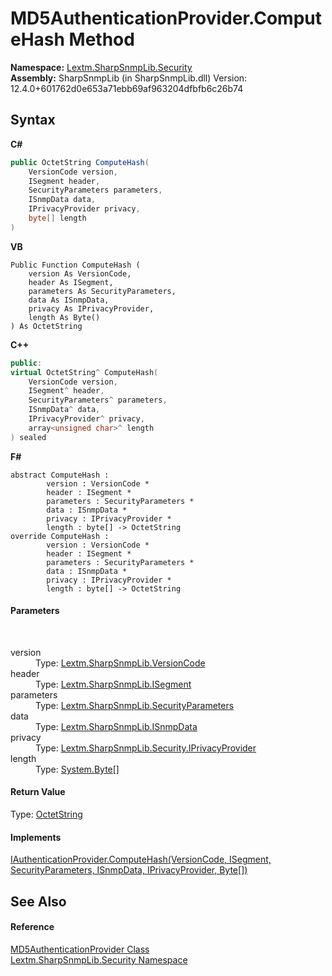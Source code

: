 # MD5AuthenticationProvider.ComputeHash Method 
 

**Namespace:**&nbsp;<a href="N_Lextm_SharpSnmpLib_Security">Lextm.SharpSnmpLib.Security</a><br />**Assembly:**&nbsp;SharpSnmpLib (in SharpSnmpLib.dll) Version: 12.4.0+601762d0e653a71ebb69af963204dfbfb6c26b74

## Syntax

**C#**<br />
``` C#
public OctetString ComputeHash(
	VersionCode version,
	ISegment header,
	SecurityParameters parameters,
	ISnmpData data,
	IPrivacyProvider privacy,
	byte[] length
)
```

**VB**<br />
``` VB
Public Function ComputeHash ( 
	version As VersionCode,
	header As ISegment,
	parameters As SecurityParameters,
	data As ISnmpData,
	privacy As IPrivacyProvider,
	length As Byte()
) As OctetString
```

**C++**<br />
``` C++
public:
virtual OctetString^ ComputeHash(
	VersionCode version, 
	ISegment^ header, 
	SecurityParameters^ parameters, 
	ISnmpData^ data, 
	IPrivacyProvider^ privacy, 
	array<unsigned char>^ length
) sealed
```

**F#**<br />
``` F#
abstract ComputeHash : 
        version : VersionCode * 
        header : ISegment * 
        parameters : SecurityParameters * 
        data : ISnmpData * 
        privacy : IPrivacyProvider * 
        length : byte[] -> OctetString 
override ComputeHash : 
        version : VersionCode * 
        header : ISegment * 
        parameters : SecurityParameters * 
        data : ISnmpData * 
        privacy : IPrivacyProvider * 
        length : byte[] -> OctetString 
```


#### Parameters
&nbsp;<dl><dt>version</dt><dd>Type: <a href="T_Lextm_SharpSnmpLib_VersionCode">Lextm.SharpSnmpLib.VersionCode</a><br /></dd><dt>header</dt><dd>Type: <a href="T_Lextm_SharpSnmpLib_ISegment">Lextm.SharpSnmpLib.ISegment</a><br /></dd><dt>parameters</dt><dd>Type: <a href="T_Lextm_SharpSnmpLib_SecurityParameters">Lextm.SharpSnmpLib.SecurityParameters</a><br /></dd><dt>data</dt><dd>Type: <a href="T_Lextm_SharpSnmpLib_ISnmpData">Lextm.SharpSnmpLib.ISnmpData</a><br /></dd><dt>privacy</dt><dd>Type: <a href="T_Lextm_SharpSnmpLib_Security_IPrivacyProvider">Lextm.SharpSnmpLib.Security.IPrivacyProvider</a><br /></dd><dt>length</dt><dd>Type: <a href="https://docs.microsoft.com/dotnet/api/system.byte" target="_blank" rel="noopener noreferrer">System.Byte</a>[]<br /></dd></dl>

#### Return Value
Type: <a href="T_Lextm_SharpSnmpLib_OctetString">OctetString</a>

#### Implements
<a href="M_Lextm_SharpSnmpLib_Security_IAuthenticationProvider_ComputeHash">IAuthenticationProvider.ComputeHash(VersionCode, ISegment, SecurityParameters, ISnmpData, IPrivacyProvider, Byte[])</a><br />

## See Also


#### Reference
<a href="T_Lextm_SharpSnmpLib_Security_MD5AuthenticationProvider">MD5AuthenticationProvider Class</a><br /><a href="N_Lextm_SharpSnmpLib_Security">Lextm.SharpSnmpLib.Security Namespace</a><br />